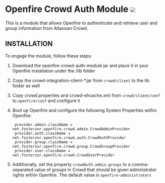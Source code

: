 Openfire Crowd Auth Module  ![](https://secure.travis-ci.org/bpfoster/openfire-crowd-auth-module.png?branch=master)
=============

This is a module that allows Openfire to authenticate and retrieve user and group information from Atlassian Crowd.



INSTALLATION
------------
To engage the module, follow these steps:

1. Download the openfire-crowd-auth-module jar and place it in your Openfire installation under the /lib folder
2. Copy the crowd-integration-client-*.jar from `crowd/client` to the lib folder as well
3. Copy crowd.properties and crowd-ehcache.xml from `crowd/client/conf` to `openfire/conf` and configure it
4. Boot up Openfire and configure the following System Properties within Openfire:

		provider.admin.className = net.fosterzor.openfire.crowd.admin.CrowdAdminProvider
		provider.auth.className = net.fosterzor.openfire.crowd.auth.CrowdAuthProvider
		provider.group.className = net.fosterzor.openfire.crowd.group.CrowdGroupProvider
		provider.user.className = net.fosterzor.openfire.crowd.CrowdUserProvider

5. Additionally, set the property `crowdAuth.admin.groups` to a comma-separated value of groups in Crowd that should be given administrator rights within Openfire.  The default value is `openfire-administrators`
